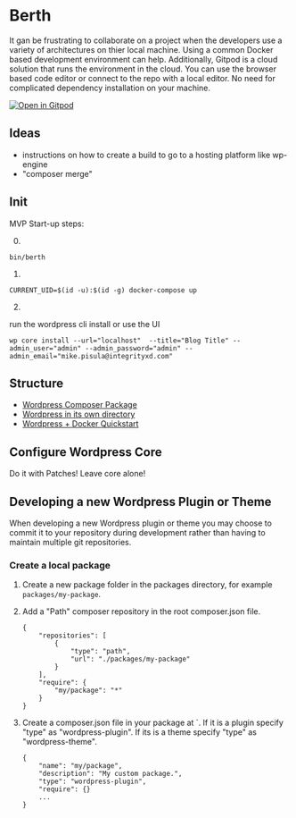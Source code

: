 # Berth


It gan be frustrating to collaborate on a project when the developers use a variety of architectures on thier local machine. Using a common Docker based development environment can help. Additionally, Gitpod is a cloud solution that runs the environment in the cloud. You can use the browser based code editor or connect to the repo with a local editor. No need for complicated dependency installation on your machine.

[![Open in Gitpod](https://gitpod.io/button/open-in-gitpod.svg)](https://gitpod.io/#https://github.com/integritystl/berth)


## Ideas

* instructions on how to create a build to go to a hosting platform like wp-engine
* "composer merge"

## Init 

MVP Start-up steps:

0. 
```
bin/berth
```

1. 
```
CURRENT_UID=$(id -u):$(id -g) docker-compose up
```

2. 
run the wordpress cli install or use the UI
```
wp core install --url="localhost"  --title="Blog Title" --admin_user="admin" --admin_password="admin" --admin_email="mike.pisula@integrityxd.com"
```


## Structure 

* [Wordpress Composer Package](https://github.com/roots/wordpress-no-content)
* [Wordpress in its own directory](https://wordpress.org/support/article/giving-wordpress-its-own-directory/)
* [Wordpress + Docker Quickstart](https://github.com/docker/awesome-compose/tree/master/official-documentation-samples/wordpress/)

## Configure Wordpress Core

Do it with Patches! Leave core alone!


## Developing a new Wordpress Plugin or Theme

When developing a new Wordpress plugin or theme you may choose to commit it to your repository during development rather than having to maintain multiple git repositories. 

### Create a local package

1. Create a new package folder in the packages directory, for example `packages/my-package`.

2. Add a "Path" composer repository in the root composer.json file. 

    ```
    {
        "repositories": [
            {
                "type": "path",
                "url": "./packages/my-package"
            }
        ],
        "require": {
            "my/package": "*"
        }
    }
    ```

3. Create a composer.json file in your package at `. If it is a plugin specify "type" as "wordpress-plugin". If its is a theme specify "type" as "wordpress-theme".

    ```
    {
        "name": "my/package",
        "description": "My custom package.",
        "type": "wordpress-plugin",
        "require": {}
        ...
    }
    ```